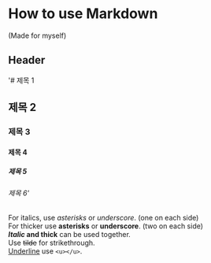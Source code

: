 # How to use Markdown
(Made for myself)

## Header

'# 제목 1   
## 제목 2   
### 제목 3   
#### 제목 4   
##### 제목 5   
###### 제목 6'

For italics, use *asterisks* or _underscore_. (one on each side)   
For thicker use **asterisks** or __underscore__. (two on each side)   
**_Italic_ and thick** can be used together.   
Use ~~tilde~~ for strikethrough.   
<u>Underline</u> use `<u></u>`.   
